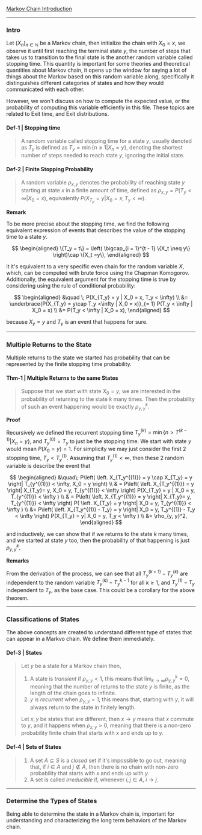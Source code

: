 [Markov Chain Introduction](Markov%20Chain%20Introduction.md) 

---
### **Intro**

Let $(X_n)_{n\in \mathbb N}$ be a Markov chain, then initialize the chain with $X_0 = x$, we observe it until first reaching the terminal state $y$, the number of steps that takes us to transition to the final state is the another random variable called stopping time. This quantity is important for some theories and theoretical quantities about Markov chain, it opens up the window for saying a lot of things about the Markov based on this random variable along, specifically it distinguishes different categories of states and how they would communicated with each other. 

However, we won't discuss on how to compute the expected value, or the probability of computing this variable efficiently in this file. These topics are related to Exit time, and Exit distributions. 

#### **Def-1 | Stopping time**

> A random variable called stopping time for a state $y$, usually denoted as $T_y$ is defined as $T_y = \min\{n \ge 1 | X_n = y\}$, denoting the shortest number of steps needed to reach state $y$, ignoring the initial state. 

#### **Def-2 | Finite Stopping Probability**

> A random variable $\rho_{x, y}$ denotes the probability of reaching state $y$ starting at state $x$ in a finite amount of time, defined as $\rho_{x, y} = P(T_y < \infty | X_0 = x)$, equivalently $P(X_{T_y} = y | X_0 = x, T_y < \infty)$. 


**Remark**

To be more precise about the stopping time, we find the following equivalent expression of events that describes the value of the stopping time to a state $y$. 

$$
\begin{aligned}
    \{T_y = t\} = \left(
        \bigcap_{i = 1}^{t - 1} \{X_t \neq y\} 
    \right)\cap \{X_t =y\}, 
\end{aligned}
$$

it it's equivalent to a very specific even chain for the random variable $X$, which, can be computed with brute force using the Chapman Komogorov. Additionally, the equivalent argument for the stopping time is true by considering using the rule of conditional probability: 

$$
\begin{aligned}
	&\quad \;
    P(X_{T_y} = y | X_0 = x, T_y < \infty) 
    \\
    &= 
    \underbrace{P(X_{T_y} = y\cap T_y <\infty | X_0 = x)}_{= 1}
    P(T_y < \infty | X_0 = x)
    \\
    &= P(T_y < \infty | X_0 = x), 
\end{aligned}
$$

because $X_y = y$ and $T_y$ is an event that happens for sure. 


---
### **Multiple Returns to the State**

Multiple returns to the state we started has probability that can be represented by the finite stopping time probability. 

#### **Thm-1 | Multiple Returns to the same States**
> Suppose that we start with state $X_0 = y$, we are interested in the probability of returning to the state $k$ many times. Then the probability of such an event happening would be exactly $\rho_{y, y}^k$. 

**Proof**

Recursively we defined the recurrent stopping time $T^{(k)}_y = \min \{n > T^{(k - 1)} | X_n = y\}$, and $T^{(0)}_y = T_y$ to just be the stopping time. We start with state $y$ would mean $P(X_0 = y) = 1$. For simplicity we may just consider the first 2 stopping time, $T_y < T_y^{(1)}$. Assuming that $T_y^{(1)} <\infty$, then these 2 random variable is describe the event that 

$$
\begin{aligned}
	&\quad\;
    P\left(
        \left. X_{T_y^{(1)}} = y \cap X_{T_y} = y \right|
        T_{y^{(1)}} < \infty, X_0 = y
    \right)
    \\
    & = 
    P\left(
        \left. X_{T_y^{(1)}} = y \right|
        X_{T_y}= y, X_0 = y, T_{y^{(1)}} < \infty
    \right)
    P(X_{T_y} = y | X_0 = y, T_{y^{(1)}} < \infty )
    \\
    & = 
    P\left(
        \left. X_{T_y^{(1)}} = y \right|
        X_{T_y}= y,
        T_{y^{(1)}} < \infty
    \right)
    P(
        \left. X_{T_y} = y \right| 
        X_0 = y, T_{y^{(1)}} < \infty
    )
    \\
    &= 
    P\left(
        \left. X_{T_y^{(1)} - T_y} = y \right|
        X_0 = y, T_y^{(1)} - T_y < \infty 
    \right)
    P(X_{T_y} = y| X_0 = y, T_y < \infty )
    \\
    &= \rho_{y, y}^2, 
\end{aligned}
$$

and inductively, we can show that if we returns to the state $k$ many times, and we started at state $y$ too, then the probability of that happening is just $\rho_{y, y}^k$. 

**Remarks**

From the derivation of the process, we can see that all $T_y^{(k + 1)} - T_y^{(k)}$ are independent to the random variable $T_y^{(k)} - T_y^{k - 1}$ for all $k \ge 1$, and $T_y^{(1)} - T_y$ independent to $T_y$, as the base case. This could be a corollary for the above theorem. 

---
### **Classifications of States**

The above concepts are created to understand different type of states that can appear in a Markvo chain. We define them immediately. 

#### **Def-3 | States**
> Let $y$ be a state for a Markov chain then, 
> 1. A state is *transient* if $\rho_{y,y} < 1$, this means that $\lim_{k\rightarrow \infty} \rho_{y, y}^k = 0$, meaning that the number of returns to the state $y$ is finite, as the length of the chain goes to infinite. 
> 3. $y$ is *recurrent* when $\rho_{y, y} = 1$, this means that, starting with $y$, it will always return to the state in finitely length. 
> 
> Let $x, y$ be states that are different, then $x\rightarrow y$ means that $x$ commute to $y$, and it happens when $\rho_{x, y} > 0$, meaning that there is a non-zero probability finite chain that starts with $x$ and ends up to $y$. 

#### **Def-4 | Sets of States**
> 1. A set $A\subseteq S$ is a *closed* set if it's impossible to go out, meaning that, if $i\in A$ and $j\not\in A$, then there is no chain with non-zero probability that starts with $x$ and ends up with $y$. 
> 2. A set is called *irreducible* if, whenever $i, j \in A$, $i\rightarrow j$. 

---
### **Determine the Types of States**

Being able to determine the state in a Markov chain is, important for understanding and characterizing the long term behaviors of the Markov chain. 

